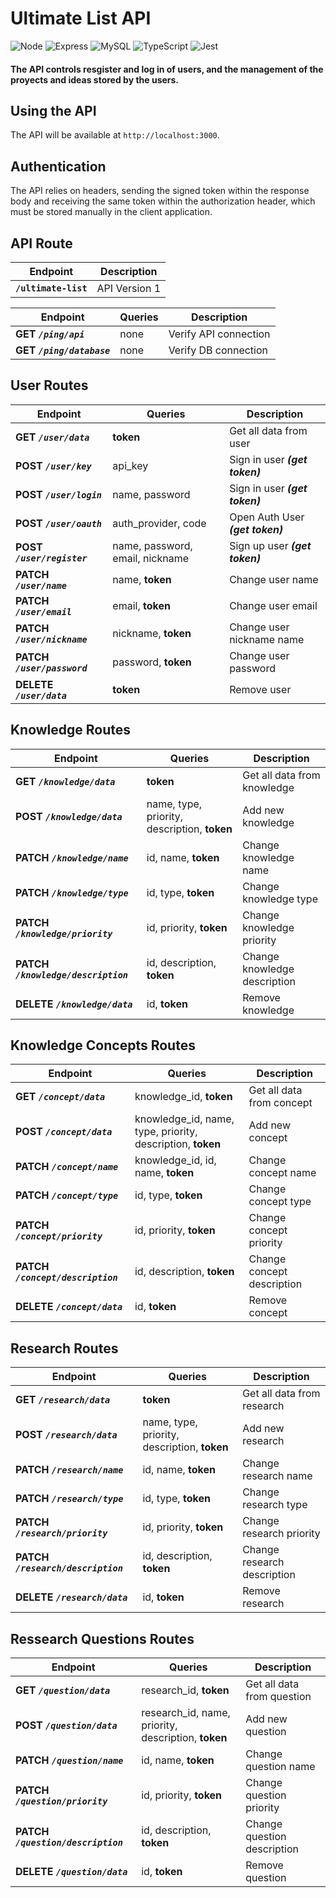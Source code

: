 # Ultimate List API
![Node](https://img.shields.io/badge/Node.js-43853D?style=for-the-badge&logo=node.js&logoColor=white) ![Express](https://img.shields.io/badge/Express.js-404D59?style=for-the-badge) ![MySQL](https://img.shields.io/badge/MySQL-005C84?style=for-the-badge&logo=mysql&logoColor=white) ![TypeScript](https://img.shields.io/badge/TypeScript-007ACC?style=for-the-badge&logo=typescript&logoColor=white) ![Jest](https://img.shields.io/badge/Jest-323330?style=for-the-badge&logo=Jest&logoColor=white) 

#### **The API controls resgister and log in of users, and the management of the proyects and ideas stored by the users.**

## Using the API

The API will be available at `http://localhost:3000`.

## Authentication

The API relies on headers, sending the signed token within the response body and receiving the same token within the authorization header, which must be stored manually in the client application.

## API Route

| Endpoint  | Description | 
| ------ | ------ |
| **`/ultimate-list`** | API Version 1 |

| Endpoint | Queries | Description | 
| ------ | ------ | ------ |
| **GET ***`/ping/api`***** | none | Verify API connection |
| **GET ***`/ping/database`***** | none | Verify DB connection |

## User Routes

| Endpoint | Queries | Description | 
| ------ | ------ | ------ |
| **GET ***`/user/data`***** | **token** | Get all data from user |
| **POST ***`/user/key`***** | api_key | Sign in user ***(get token)*** |
| **POST ***`/user/login`***** | name, password | Sign in user ***(get token)*** |
| **POST ***`/user/oauth`***** | auth_provider, code | Open Auth User ***(get token)*** |
| **POST ***`/user/register`***** | name, password, email, nickname | Sign up user  ***(get token)***  |
| **PATCH ***`/user/name`***** | name, **token** | Change user name |
| **PATCH ***`/user/email`***** | email, **token** | Change user email |
| **PATCH ***`/user/nickname`***** | nickname, **token** | Change user nickname name |
| **PATCH ***`/user/password`***** | password, **token** | Change user password |
| **DELETE ***`/user/data`***** | **token** | Remove user |

## Knowledge Routes

| Endpoint | Queries | Description | 
| ------ | ------ | ------ |
| **GET ***`/knowledge/data`***** | **token** | Get all data from knowledge |
| **POST ***`/knowledge/data`***** | name, type, priority, description, **token** | Add new knowledge |
| **PATCH ***`/knowledge/name`***** | id, name, **token** | Change knowledge name |
| **PATCH ***`/knowledge/type`***** | id, type, **token** | Change knowledge type |
| **PATCH ***`/knowledge/priority`***** | id, priority, **token** | Change knowledge priority |
| **PATCH ***`/knowledge/description`***** | id, description, **token** | Change knowledge description |
| **DELETE ***`/knowledge/data`***** | id, **token** | Remove knowledge |

## Knowledge Concepts Routes

| Endpoint | Queries | Description | 
| ------ | ------ | ------ |
| **GET ***`/concept/data`***** | knowledge_id, **token** | Get all data from concept |
| **POST ***`/concept/data`***** | knowledge_id, name, type, priority, description, **token** | Add new concept |
| **PATCH ***`/concept/name`***** | knowledge_id, id, name, **token** | Change concept name |
| **PATCH ***`/concept/type`***** | id, type, **token** | Change concept type |
| **PATCH ***`/concept/priority`***** | id, priority, **token** | Change concept priority |
| **PATCH ***`/concept/description`***** | id, description, **token** | Change concept description |
| **DELETE ***`/concept/data`***** | id, **token** | Remove concept |

## Research Routes

| Endpoint | Queries | Description | 
| ------ | ------ | ------ |
| **GET ***`/research/data`***** | **token** | Get all data from research |
| **POST ***`/research/data`***** | name, type, priority, description, **token** | Add new research |
| **PATCH ***`/research/name`***** | id, name, **token** | Change research name |
| **PATCH ***`/research/type`***** | id, type, **token** | Change research type |
| **PATCH ***`/research/priority`***** | id, priority, **token** | Change research priority |
| **PATCH ***`/research/description`***** | id, description, **token** | Change research description |
| **DELETE ***`/research/data`***** | id, **token** | Remove research |

## Ressearch Questions Routes

| Endpoint | Queries | Description | 
| ------ | ------ | ------ |
| **GET ***`/question/data`***** | research_id, **token** | Get all data from question |
| **POST ***`/question/data`***** | research_id, name, priority, description, **token** | Add new question |
| **PATCH ***`/question/name`***** | id, name, **token** | Change question name |
| **PATCH ***`/question/priority`***** | id, priority, **token** | Change question priority |
| **PATCH ***`/question/description`***** | id, description, **token** | Change question description |
| **DELETE ***`/question/data`***** | id, **token** | Remove question |